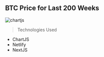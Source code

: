 ## BTC Price for Last 200 Weeks

![chartjs](https://user-images.githubusercontent.com/51749393/110344193-4cd09d80-803e-11eb-9c86-aff969b60c17.png)

>Technologies Used
- ChartJS
- Netlify
- NextJS
